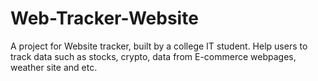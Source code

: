 # Web-Tracker-Website
A project for Website tracker, built by a college IT student. Help users to track data such as stocks, crypto, data from E-commerce webpages, weather site and etc. 

